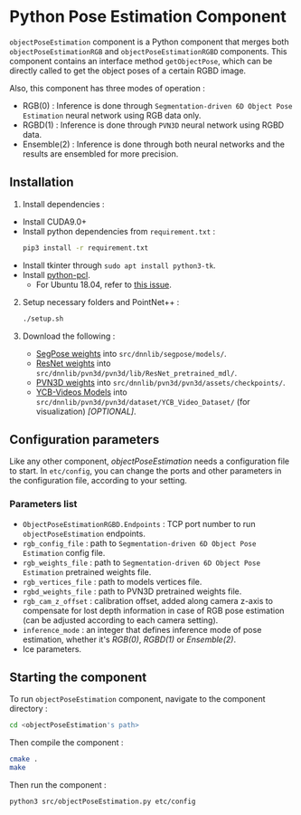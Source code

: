# Python Pose Estimation Component

`objectPoseEstimation` component is a Python component that merges both `objectPoseEstimationRGB` and `objectPoseEstimationRGBD` components. This component contains an interface method `getObjectPose`, which can be directly called to get the object poses of a certain RGBD image.

Also, this component has three modes of operation :
-   RGB(0) : Inference is done through `Segmentation-driven 6D Object Pose Estimation` neural network using RGB data only.
-   RGBD(1) : Inference is done through `PVN3D` neural network using RGBD data.
-   Ensemble(2) : Inference is done through both neural networks and the results are ensembled for more precision.

## Installation

1)  Install dependencies :
-   Install CUDA9.0+
-   Install python dependencies from `requirement.txt` :
    ```bash
    pip3 install -r requirement.txt
    ```
-   Install tkinter through `sudo apt install python3-tk`.
-   Install [python-pcl](https://github.com/strawlab/python-pcl).
    -   For Ubuntu 18.04, refer to [this issue](https://github.com/strawlab/python-pcl/issues/317#issuecomment-628115649).


2)  Setup necessary folders and PointNet++ :
    ```bash
    ./setup.sh
    ```

3)  Download the following :
    -   [SegPose weights](https://drive.google.com/file/d/1N-qI5dqFVSNryZ0WwKlLn7npDkyVs_eh/view?usp=sharing) into `src/dnnlib/segpose/models/`.
    -   [ResNet weights](https://drive.google.com/file/d/1ruEeH50E3oq7G93B8MYqs9tHo-0Nqbgw/view?usp=sharing) into `src/dnnlib/pvn3d/pvn3d/lib/ResNet_pretrained_mdl/`.
    -   [PVN3D weights](https://drive.google.com/file/d/1iLxCLve1ID8Uz_ooyd_pZMP4JXtoT1pi/view?usp=sharing) into `src/dnnlib/pvn3d/pvn3d/assets/checkpoints/`.
    -   [YCB-Videos Models](https://drive.google.com/file/d/1gmcDD-5bkJfcMKLZb3zGgH_HUFbulQWu/view) into `src/dnnlib/pvn3d/pvn3d/dataset/YCB_Video_Dataset/` (for visualization) _[OPTIONAL]_.

## Configuration parameters

Like any other component, *objectPoseEstimation* needs a configuration file to start. In `etc/config`, you can change the ports and other parameters in the configuration file, according to your setting.

### Parameters list

-   `ObjectPoseEstimationRGBD.Endpoints` : TCP port number to run `objectPoseEstimation` endpoints.
-   `rgb_config_file` : path to `Segmentation-driven 6D Object Pose Estimation` config file.
-   `rgb_weights_file` : path to `Segmentation-driven 6D Object Pose Estimation` pretrained weights file.
-   `rgb_vertices_file` : path to models vertices file.
-   `rgbd_weights_file` : path to PVN3D pretrained weights file.
-   `rgb_cam_z_offset` : calibration offset, added along camera z-axis to compensate for lost depth information in case of RGB pose estimation (can be adjusted according to each camera setting).
-   `inference_mode` : an integer that defines inference mode of pose estimation, whether it's _RGB(0)_, _RGBD(1)_ or _Ensemble(2)_.
-   Ice parameters.

## Starting the component

To run `objectPoseEstimation` component, navigate to the component directory :
```bash
cd <objectPoseEstimation's path> 
```

Then compile the component :
```bash
cmake .
make
```

Then run the component :
```bash
python3 src/objectPoseEstimation.py etc/config
```
